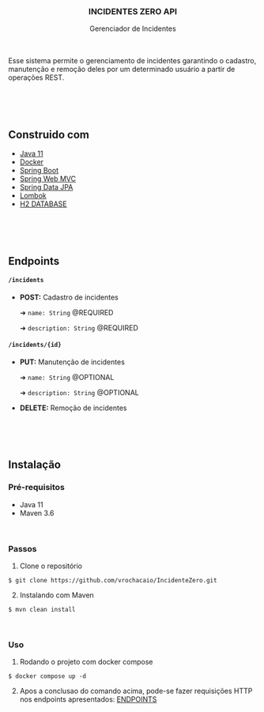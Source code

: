 </br>

### <p align=center>INCIDENTES ZERO API

<p align=center>Gerenciador de Incidentes

</br>
</br>
</br>

Esse sistema permite o gerenciamento de incidentes garantindo o cadastro, manutenção e remoção deles por um determinado
usuário a partir de operações REST.

</br>
</br>
</br>

## Construido com

* [Java 11]()
* [Docker]()
* [Spring Boot]()
* [Spring Web MVC]()
* [Spring Data JPA]()
* [Lombok]()
* [H2 DATABASE]()

</br>
</br>
</br>

## Endpoints

#### ```/incidents```

* **POST:** Cadastro de incidentes

  ➜ ```name: String``` @REQUIRED

  ➜ ```description: String``` @REQUIRED

#### ```/incidents/{id}```

* **PUT:** Manutenção de incidentes

  ➜ ```name: String``` @OPTIONAL

  ➜ ```description: String``` @OPTIONAL


* **DELETE:** Remoção de incidentes

</br>
</br>
</br>

## Instalação

### Pré-requisitos

* Java 11
* Maven 3.6

</br>

### Passos

1. Clone o repositório

```
$ git clone https://github.com/vrochacaio/IncidenteZero.git
```

2. Instalando com Maven

```
$ mvn clean install
```

</br>

### Uso

1. Rodando o projeto com docker compose
```
$ docker compose up -d
```

2. Apos a conclusao do comando acima, pode-se fazer requisições HTTP nos endpoints apresentados: [ENDPOINTS](https://github.com/vrochacaio/IncidenteZero#endpoints)

